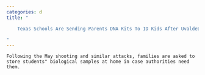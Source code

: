 ```yaml
---
categories: d
title: "

    Texas Schools Are Sending Parents DNA Kits To ID Kids After UvaldeLike Emergencies

"
---
```



    Following the May shooting and similar attacks, families are asked to store students" biological samples at home in case authorities need them.

